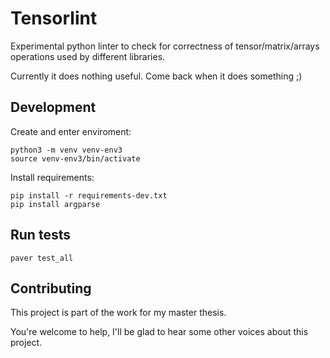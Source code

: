 Tensorlint
==========

Experimental python linter to check for correctness of tensor/matrix/arrays operations
used by different libraries.

Currently it does nothing useful. Come back when it does something ;)

Development
-----------

Create and enter enviroment:

    python3 -m venv venv-env3
    source venv-env3/bin/activate

Install requirements:

    pip install -r requirements-dev.txt
    pip install argparse

Run tests
---------

    paver test_all

Contributing
------------

This project is part of the work for my master thesis.

You're welcome to help, I'll be glad to hear some other voices about this project.
